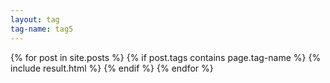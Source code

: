 ```yaml
---
layout: tag
tag-name: tag5
---
```

{% for post in site.posts %}
{% if post.tags contains page.tag-name %}
{% include result.html %}
{% endif %}
{% endfor %}

